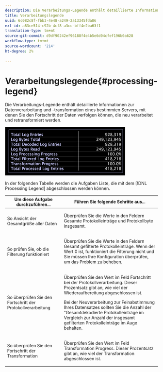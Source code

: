 ```yaml
---
description: Die Verarbeitungs-Legende enthält detaillierte Informationen zur Datenverarbeitung und -transformation eines bestimmten Servers, mit denen Sie den Fortschritt der Daten verfolgen können, die neu verarbeitet und retransformiert werden.
title: Verarbeitungslegende
uuid: 6c082c8f-fbb3-4e48-a249-2a13345fda86
exl-id: a83ce514-c92b-4cf8-a3cc-bff4e2ba63f1
translation-type: tm+mt
source-git-commit: d9df90242ef96188f4e4b5e6d04cfef196b0a628
workflow-type: tm+mt
source-wordcount: '214'
ht-degree: 2%

---
```


# Verarbeitungslegende{#processing-legend}

Die Verarbeitungs-Legende enthält detaillierte Informationen zur Datenverarbeitung und -transformation eines bestimmten Servers, mit denen Sie den Fortschritt der Daten verfolgen können, die neu verarbeitet und retransformiert werden.

![](assets/vis_ProcessingLegend.png)

In der folgenden Tabelle werden die Aufgaben Liste, die mit dem [!DNL Processing Legend] abgeschlossen werden können.

<table id="table_6149250C44B14C44A3CB1CEF68B280C6"> 
 <thead> 
  <tr> 
   <th colname="col1" class="entry"> Um diese Aufgabe durchzuführen... </th> 
   <th colname="col2" class="entry"> Führen Sie folgende Schritte aus... </th> 
  </tr> 
 </thead>
 <tbody> 
  <tr> 
   <td colname="col1"> <p>So Ansicht der Gesamtgröße aller Daten </p> </td> 
   <td colname="col2"> <p>Überprüfen Sie die Werte in den Feldern <span class="wintitle"> Gesamte Protokolleinträge</span> und <span class="wintitle"> Protokollbyte insgesamt</span>. </p> </td> 
  </tr> 
  <tr> 
   <td colname="col1"> <p>So prüfen Sie, ob die Filterung funktioniert </p> </td> 
   <td colname="col2"> <p>Überprüfen Sie die Werte in den Feldern <span class="wintitle"> Gesamt gefilterte Protokolleinträge</span>. Wenn der Wert 0 ist, funktioniert die Filterung nicht und Sie müssen Ihre Konfiguration überprüfen, um das Problem zu beheben. </p> </td> 
  </tr> 
  <tr> 
   <td colname="col1"> <p>So überprüfen Sie den Fortschritt der Protokollverarbeitung </p> </td> 
   <td colname="col2"> <p>Überprüfen Sie den Wert im Feld <span class="wintitle"> Fortschritt bei der Protokollverarbeitung</span>. Dieser Prozentsatz gibt an, wie viel der Wiederaufbereitung abgeschlossen ist. </p> <p>Bei der Neuverarbeitung zur Feinabstimmung Ihres Datensatzes sollten Sie die Anzahl der <span class="wintitle"> "Gesamtdekodierte Protokolleinträge</span> im Vergleich zur Anzahl der <span class="wintitle"> insgesamt gefilterten Protokolleinträge</span> im Auge behalten. </p> </td> 
  </tr> 
  <tr> 
   <td colname="col1"> <p>So überprüfen Sie den Fortschritt der Transformation </p> </td> 
   <td colname="col2"> <p>Überprüfen Sie den Wert im Feld <span class="wintitle"> Transformation Progress</span>. Dieser Prozentsatz gibt an, wie viel der Transformation abgeschlossen ist. </p> </td> 
  </tr> 
 </tbody> 
</table>
